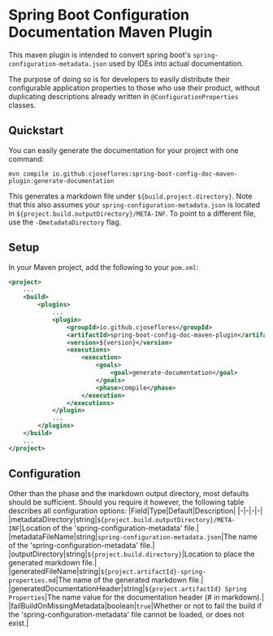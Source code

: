 # Spring Boot Configuration Documentation Maven Plugin 

This maven plugin is intended to convert spring boot's `spring-configuration-metadata.json` used by IDEs into actual documentation. 

The purpose of doing so is for developers to easily distribute their configurable application properties to those who use their product, without duplicating descriptions already written in `@ConfigurationProperties` classes.

## Quickstart

You can easily generate the documentation for your project with one command:
```shell
mvn compile io.github.cjoseflores:spring-boot-config-doc-maven-plugin:generate-documentation
```
This generates a markdown file under `${build.project.directory}`. Note that this also assumes your `spring-configuration-metadata.json` is located in `${project.build.outputDirectory}/META-INF`. To point to a different file, use the `-DmetadataDirectory` flag.

## Setup

In your Maven project, add the following to your `pom.xml`:
```xml
<project>
    ...
    <build>
        <plugins>
            ...
            <plugin>
                <groupId>io.github.cjoseflores</groupId>
                <artifactId>spring-boot-config-doc-maven-plugin</artifactId>
                <version>${version}</version>
                <executions>
                    <execution>
                        <goals>
                            <goal>generate-documentation</goal>
                        </goals>
                        <phase>compile</phase>
                    </execution>
                </executions>
            </plugin>
            ...
        </plugins>
    </build>
    ...
</project>
```

## Configuration
Other than the phase and the markdown output directory, most defaults should be sufficient. Should you require it however, the following table describes all configuration options:
|Field|Type|Default|Description|
|-|-|-|-|
|metadataDirectory|string|`${project.build.outputDirectory}/META-INF`|Location of the 'spring-configuration-metadata' file.|
|metadataFileName|string|`spring-configuration-metadata.json`|The name of the 'spring-configuration-metadata' file.|
|outputDirectory|string|`${project.build.directory}`|Location to place the generated markdown file.|
|generatedFileName|string|`${project.artifactId}-spring-properties.md`|The name of the generated markdown file.|
|generatedDocumentationHeader|string|`${project.artifactId} Spring Properties`|The name value for the documentation header (# in markdown).|
|failBuildOnMissingMetadata|boolean|`true`|Whether or not to fail the build if the 'spring-configuration-metadata' file cannot be loaded, or does not exist.|
